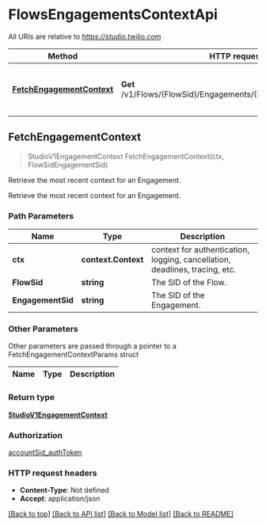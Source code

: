 # FlowsEngagementsContextApi

All URIs are relative to *https://studio.twilio.com*

Method | HTTP request | Description
------------- | ------------- | -------------
[**FetchEngagementContext**](FlowsEngagementsContextApi.md#FetchEngagementContext) | **Get** /v1/Flows/{FlowSid}/Engagements/{EngagementSid}/Context | Retrieve the most recent context for an Engagement.



## FetchEngagementContext

> StudioV1EngagementContext FetchEngagementContext(ctx, FlowSidEngagementSid)

Retrieve the most recent context for an Engagement.

Retrieve the most recent context for an Engagement.

### Path Parameters


Name | Type | Description
------------- | ------------- | -------------
**ctx** | **context.Context** | context for authentication, logging, cancellation, deadlines, tracing, etc.
**FlowSid** | **string** | The SID of the Flow.
**EngagementSid** | **string** | The SID of the Engagement.

### Other Parameters

Other parameters are passed through a pointer to a FetchEngagementContextParams struct


Name | Type | Description
------------- | ------------- | -------------

### Return type

[**StudioV1EngagementContext**](StudioV1EngagementContext.md)

### Authorization

[accountSid_authToken](../README.md#accountSid_authToken)

### HTTP request headers

- **Content-Type**: Not defined
- **Accept**: application/json

[[Back to top]](#) [[Back to API list]](../README.md#documentation-for-api-endpoints)
[[Back to Model list]](../README.md#documentation-for-models)
[[Back to README]](../README.md)

